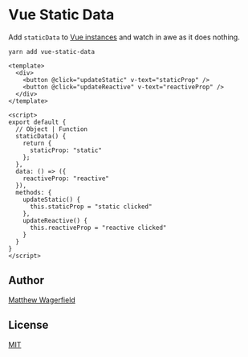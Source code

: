 # Vue Static Data

Add `staticData` to [Vue instances][vue-instances] and watch in awe as it does nothing.

    yarn add vue-static-data

```vue
<template>
  <div>
    <button @click="updateStatic" v-text="staticProp" />
    <button @click="updateReactive" v-text="reactiveProp" />
  </div>
</template>

<script>
export default {
  // Object | Function
  staticData() {
    return {
	  staticProp: "static"
	};
  },
  data: () => ({
    reactiveProp: "reactive"
  }),
  methods: {
    updateStatic() {
      this.staticProp = "static clicked"
    },
    updateReactive() {
      this.reactiveProp = "reactive clicked"
    }
  }
}
</script>
```

## Author

[Matthew Wagerfield][github]

## License

[MIT][mit]

[vue-instances]: https://vuejs.org/v2/guide/instance
[mit]: https://opensource.org/licenses/MIT
[github]: https://github.com/wagerfield
